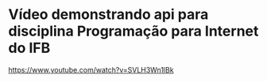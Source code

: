 # Vídeo demonstrando api para disciplina Programação para Internet do IFB
https://www.youtube.com/watch?v=SVLH3Wn1lBk 
